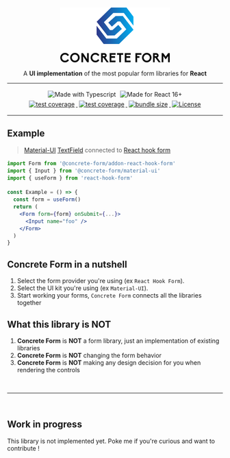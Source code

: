 <p align="center">
  <img alt="Concrete Form" src="./doc/logo.png" />
</p>

<p align="center">
  A <strong>UI implementation</strong> of the most popular form libraries for <strong>React</strong>
</p>

---

<div align="center">
  <img alt="Made with Typescript" style="margin:3px"
  src="https://img.shields.io/badge/Made%20with-Typescript-2f74c0?style=for-the-badge&logo=typescript&labelColor=#333" />
  <img alt="Made for React 16+" style="margin:3px"
  src="https://img.shields.io/badge/Made%20for-React%2016+-5ed3f3?style=for-the-badge&logo=react&labelColor=#333" />
</div>

<div align="center">
  <a href="https://ci.appveyor.com/project/kegi/concrete-form/history">
    <img alt="test coverage" style="margin:3px"
    src="https://img.shields.io/appveyor/build/kegi/concrete-form?style=flat-square" />
  </a>
  <a href="https://coveralls.io/github/concrete-form/concrete-form">
    <img alt="test coverage" style="margin:3px"
    src="https://img.shields.io/coveralls/github/concrete-form/concrete-form?style=flat-square" />
  </a>
  <a href="https://bundlephobia.com/package/@concrete-form/core">
    <img alt="bundle size" style="margin:3px" 
    src="https://img.shields.io/bundlephobia/min/@concrete-form/core?label=size&style=flat-square&v=2" />
  </a>
  <a href="https://www.npmjs.com/package/@concrete-form/core">
    <img alt="License" style="margin:3px" 
    src="https://img.shields.io/npm/l/@concrete-form/core?color=%23007ec6&style=flat-square&v=2" />
  </a>
</div>

---

## Example
> [Material-UI](https://mui.com/) [TextField](https://mui.com/components/text-fields/) connected to [React hook form](https://react-hook-form.com)

```jsx
import Form from '@concrete-form/addon-react-hook-form'
import { Input } from '@concrete-form/material-ui'
import { useForm } from 'react-hook-form'

const Example = () => {
  const form = useForm()
  return (
    <Form form={form} onSubmit={...}>
      <Input name="foo" />
    </Form>
  )
}
```

## **Concrete Form** in a nutshell
1) Select the form provider you're using (ex `React Hook Form`).
2) Select the UI kit you're using (ex `Material-UI`).
3) Start working your forms, `Concrete Form` connects all the libraries together

## What this library is NOT
1) **Concrete Form** is **NOT** a form library, just an implementation of existing libraries
2) **Concrete Form** is **NOT** changing the form behavior
3) **Concrete Form** is **NOT** making any design decision for you when rendering the controls

<br />

---

<br />


## Work in progress
This library is not implemented yet. Poke me if you're curious and want to contribute !